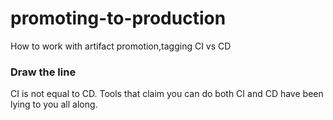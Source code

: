 # promoting-to-production
How to work with artifact promotion,tagging CI vs CD

### Draw the line

CI is not equal to CD.
Tools that claim you can do both CI and CD have been lying to you all along.
